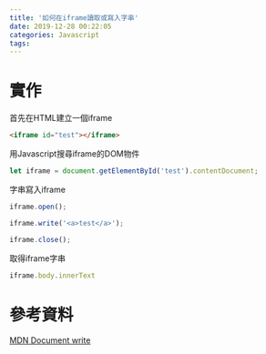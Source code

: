 ```yaml
---
title: '如何在iframe讀取或寫入字串'
date: 2019-12-28 00:22:05
categories: Javascript
tags:
---
```

# 實作
首先在HTML建立一個iframe

```html
<iframe id="test"></iframe>
```

用Javascript搜尋iframe的DOM物件
```javascript
let iframe = document.getElementById('test').contentDocument;
```

字串寫入iframe
```javascript
iframe.open();

iframe.write('<a>test</a>');

iframe.close();
```

取得iframe字串
```javascript
iframe.body.innerText
```

# 參考資料
[MDN Document write](https://developer.mozilla.org/en-US/docs/Web/API/Document/write)